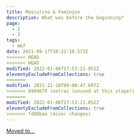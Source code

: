 ```yaml
---
title: Masculine & Feminine
description: What was before the beginning?
page:
  - 2
  - 3
tags:
  - m&f
date: 2021-09-17T18:22:10.573Z
<<<<<<< HEAD
<<<<<<< HEAD
modified: 2022-01-06T17:53:21.052Z
eleventyExcludeFromCollections: true
=======
modified: 2021-11-18T09:00:47.697Z
>>>>>>> 6909679 (extras (unused at this stage))
=======
modified: 2022-01-06T17:53:21.052Z
eleventyExcludeFromCollections: true
>>>>>>> fd88bae (minor changes)
---
```


[Moved to...](/qkab/masc_fem.md)
